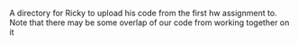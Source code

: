 A directory for Ricky to upload his code from the first hw assignment to. Note that there may be some overlap of our code from working together on it
